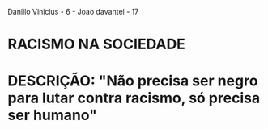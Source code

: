 Danillo Vinicius - 6 - Joao davantel - 17

# RACISMO NA SOCIEDADE

# DESCRIÇÃO: "Não precisa ser negro para lutar contra racismo, só precisa ser humano"

